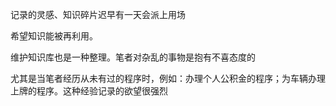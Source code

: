 


记录的灵感、知识碎片迟早有一天会派上用场

希望知识能被再利用。

维护知识库也是一种整理。笔者对杂乱的事物是抱有不喜态度的

尤其是当笔者经历从未有过的程序时，例如：办理个人公积金的程序；为车辆办理上牌的程序。这种经验记录的欲望很强烈